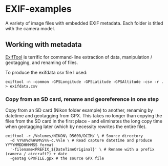 # EXIF-examples

A variety of image files with embedded EXIF metadata. Each folder is titled with the camera model.


## Working with metadata

[ExifTool](https://exiftool.org) is terrific for command-line extraction of data, manipulation / geotagging, and renaming of files.

To produce the exifdata csv file I used:

```
exiftool -n -common -GPSLongitude -GPSLatitude -GPSAltitude -csv -r . > exifdata.csv
```

### Copy from an SD card, rename and georeference in one step

Copy from an SD card (Nikon folder example) to another, renaming by datetime and geotagging from GPX. This takes no longer than copying the files from the SD card in the first place - and eliminates the long copy time when geotagging later (which by necessity rewrites the entire file).

```
exiftool -r /Volumes/NIKON\ D5600/DCIM/ \ # Source directory
  -d %Y%m%d%H%M%S%%-c.%%le \ # Read capture datetime and produce YYYYMMDDHHMMSS format
  '-filename<PREFIX_${DateTimeOriginal}' \ # Rename with a prefix (camera / aircraft?) + date
  -geotag GPXFILE.gpx # the source GPX file
```
